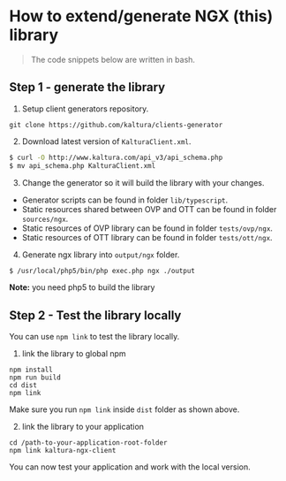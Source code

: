 # How to extend/generate NGX (this) library

> The code snippets below are written in bash.

## Step 1 - generate the library
1. Setup client generators repository.
```
git clone https://github.com/kaltura/clients-generator
```

2. Download latest version of `KalturaClient.xml`.
```bash
$ curl -O http://www.kaltura.com/api_v3/api_schema.php
$ mv api_schema.php KalturaClient.xml
```

3. Change the generator so it will build the library with your changes.
- Generator scripts can be found in folder `lib/typescript`.
- Static resources shared between OVP and OTT can be found in folder `sources/ngx`.
- Static resources of OVP library can be found in folder `tests/ovp/ngx`.
- Static resources of OTT library can be found in folder `tests/ott/ngx`.

4. Generate ngx library into `output/ngx` folder.
```bash
$ /usr/local/php5/bin/php exec.php ngx ./output
```
**Note:** you need php5 to build the library


## Step 2 - Test the library locally
You can use `npm link` to test the library locally.

1. link the library to global npm
```
npm install
npm run build
cd dist
npm link
```
Make sure you run `npm link` inside `dist` folder as shown above.

2. link the library to your application
```
cd /path-to-your-application-root-folder
npm link kaltura-ngx-client
```

You can now test your application and work with the local version.